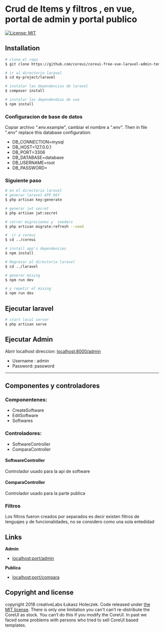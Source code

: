 # Crud de Items y filtros , en vue, portal de admin y  portal publico 

[![License: MIT](https://img.shields.io/badge/License-MIT-yellow.svg)](https://opensource.org/licenses/MIT)

## Installation

``` bash
# clone el repo
$ git clone https://github.com/coreui/coreui-free-vue-laravel-admin-template.git my-project

# ir al directorio laravel
$ cd my-project/laravel

# instalar las dependencias de laravel
$ composer install

# instalar las dependendias de vue
$ npm install
```

### Configuracion de base de datos


Copiar archivo  ".env.example", cambiar el nombre a  ".env".
Then in file ".env" replace this database configuration:
* DB_CONNECTION=mysql
* DB_HOST=127.0.0.1
* DB_PORT=3306
* DB_DATABASE=database
* DB_USERNAME=root
* DB_PASSWORD=


### Siguiente paso 

``` bash
# en el directorio laravel 
# generar laravel APP_KEY
$ php artisan key:generate

# generar jwt secret
$ php artisan jwt:secret

# correr migraciones y  seeders
$ php artisan migrate:refresh --seed

```

```bash
#  ir a coreui
$ cd ../coreui

# install app's dependencies
$ npm install

```

``` bash
# Regresar al directorio laravel
$ cd ../laravel

# generar mixing
$ npm run dev

# y repetir el mixing
$ npm run dev
```

## Ejecutar laravel

``` bash
# start local server
$ php artisan serve

```
## Ejecutar Admin
Abrir localhost direccion: [localhost:8000/admin](localhost:8000/admin)  
 
* Username : admin
* Password: password

--- 

## Componentes y controladores

### Componentenes:
* CreateSoftware
* EditSoftware
* Softwares
### Controladores:
* SoftwareController
* ComparaController


#### SoftwareController
Controlador usado para la api de software

#### ComparaController
Controlador usado para la parte publica 

### Filtros 
Los filtros fueron creados por separados es decir existen filtros de lenguajes y de funcionalidades, no se considero como una sola entedidad


## Links

**Admin**

* <localhost:port/admin>


**Publica**

* <localhost:port/compara>

## Copyright and license

copyright 2018 creativeLabs Łukasz Holeczek. Code released under [the MIT license](https://github.com/coreui/coreui-free-laravel-admin-template/blob/master/LICENSE).
There is only one limitation you can't can’t re-distribute the CoreUI as stock. You can’t do this if you modify the CoreUI. In past we faced some problems with persons who tried to sell CoreUI based templates.


